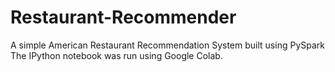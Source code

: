 # Restaurant-Recommender
A simple American Restaurant Recommendation System built using PySpark
The IPython notebook was run using Google Colab.
